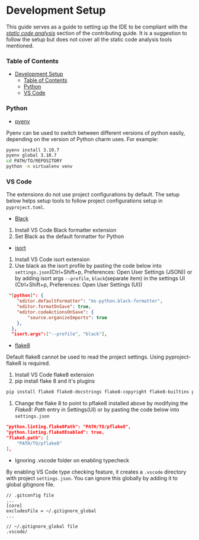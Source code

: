 # Development Setup

This guide serves as a guide to setting up the IDE to be compliant with the [*static code analysis*](CONTRIBUTING.md/#static-code-analysis) section
of the contributing guide. It is a suggestion to follow the setup but does not cover all the static code analysis tools mentioned.

### Table of Contents

- [Development Setup](#development-setup)
    - [Table of Contents](#table-of-contents)
    - [Python](#python)
    - [VS Code](#vs-code)

### Python

- [pyenv](https://github.com/pyenv/pyenv)

Pyenv can be used to switch between different versions of python easily, depending on the version of Python charm uses. For example:
```bash
pyenv install 3.10.7
pyenv global 3.10.7
cd PATH/TO/REPOSITORY
python -m virtualenv venv
```

### VS Code

The extensions do not use project configurations by default. The setup below helps setup tools to follow project configurations setup in `pyproject.toml`.

- [Black](https://marketplace.visualstudio.com/items?itemName=ms-python.black-formatter)

1. Install VS Code Black formatter extension
2. Set Black as the default formatter for Python

- [isort](https://marketplace.visualstudio.com/items?itemName=ms-python.isort)

1. Install VS Code isort extension
2. Use black as the isort profile by pasting the code below into `settings.json`(Ctrl+Shift+p, Preferences: Open User Settings (JSON)) or by adding isort args `--profile`, `black`(separate item) in the settings UI (Ctrl+Shift+p, Preferences: Open User Settings (UI))
```json
 "[python]": {
    "editor.defaultFormatter": "ms-python.black-formatter",
    "editor.formatOnSave": true,
    "editor.codeActionsOnSave": {
        "source.organizeImports": true
    },
  },
  "isort.args":["--profile", "black"],
```

- [flake8](https://marketplace.visualstudio.com/items?itemName=ms-python.flake8)

Default flake8 cannot be used to read the project settings. Using pyproject-flake8 is required.

1. Install VS Code flake8 extension
2. pip install flake 8 and it's plugins
```bash
pip install flake8 flake8-docstrings flake8-copyright flake8-builtins pyproject-flake8 pep8-naming
```
1. Change the flake 8 to point to pflake8 installed above by modifying the *Flake8: Path* entry in Settings(UI) or by pasting the code below into `settings.json`
```json
"python.linting.flake8Path": "PATH/TO/pflake8",
"python.linting.flake8Enabled": true,
"flake8.path": [
    "PATH/TO/pflake8"
],
```

- Ignoring .vscode folder on enabling typecheck

By enabling VS Code type checking feature, it creates a `.vscode` directory with project `settings.json`. You can ignore this globally by adding it to global gitignore file.
```
// .gitconfig file
...
[core]
excludesFile = ~/.gitignore_global
...

// ~/.gitignore_global file
.vscode/
```
